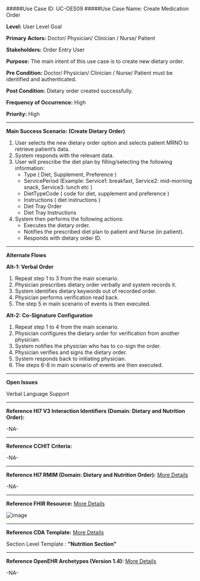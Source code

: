 #####Use Case ID: UC-OES09
#####Use Case Name: Create Medication Order

**Level:**                     User Level Goal

**Primary Actors:**            Doctor/ Physician/ Clinician / Nurse/ Patient 

**Stakeholders:**              Order Entry User

**Purpose:**                   The main intent of this use case is to create new dietary order.

**Pre Condition:**             Doctor/ Physician/ Clinician / Nurse/ Patient must be identified and authenticated.   

**Post Condition:**            Dietary order created successfully.

**Frequency of Occurrence:**   High

**Priority:**                  High
__________________________________________________________
**Main Success Scenario: (Create Dietary Order)**

1.	User selects the new dietary order option and selects patient MRNO to retrieve patient’s data.
2.	System responds with the relevant data.
3.	User will prescribe the diet plan by filling/selecting the following information:
    * Type ( Diet, Supplement, Preference )
    * ServicePeriod (Example: Service1: breakfast, Service2: mid-morning snack, Service3: lunch etc )
    * DietTypeCode ( code for diet, supplement and preference )
    * Instructions ( diet instructions )
    * Diet Tray Order
    * Diet Tray Instructions
4.	System then performs the following actions:
    * Executes the dietary order.
    * Notifies the prescribed diet plan to patient and Nurse (in patient). 
    * Responds with dietary order ID. 

__________________________________________________________
**Alternate Flows** 

**Alt-1: Verbal Order**

1.	Repeat step 1 to 3 from the main scenario.
2.	Physician prescribes dietary order verbally and system records it.
3.	System identifies dietary keywords out of recorded order.
4.	Physician performs verification read back.
5.	The step 5 in main scenario of events is then executed.

**Alt-2: Co-Signature Configuration**

1.	Repeat step 1 to 4 from the main scenario.
2.	Physician configures the dietary order for verification from another physician.
3.	System notifies the physician who has to co-sign the order.
4.	Physician verifies and signs the dietary order.
5.	System responds back to initiating physician.
6.	The steps 6-8 in main scenario of events are then executed.

_______________________________________________________________
**Open Issues**

Verbal Language Support
_______________________________________________________________
**Reference Hl7 V3 Interaction Identifiers (Domain: Dietary and Nutrition Order):**

-NA-
_______________________________________________________________
**Reference CCHIT Criteria:**

-NA-

_______________________________________________________________
**Reference Hl7 RMIM (Domain: Dietary and Nutrition Order):** [More Details](http://www.hl7.org/implement/standards/product_brief.cfm?product_id=306)

-NA-

_______________________________________________________________
**Reference FHIR Resource:** [More Details](http://www.hl7.org/implement/standards/fhir/resourcelist.html)

![image](https://f.cloud.github.com/assets/4283040/1396617/c20448a0-3c6b-11e3-9d53-f0d786509cc2.png)

_______________________________________________________________
**Reference CDA Template:** [More Details](http://www.hl7.org/Special/committees/structure/index.cfm)

Section Level Template : **"Nutrition Section"**

______________________________________________________________
**Reference OpenEHR Archetypes (Version 1.4):** [More Details](http://www.openehr.org/ckm/)

-NA-

